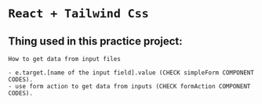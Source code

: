 # `React + Tailwind Css`

## Thing used in this practice project:

`How to get data from input files`

```
- e.target.[name of the input field].value (CHECK simpleForm COMPONENT CODES).
- use form action to get data from inputs (CHECK formAction COMPONENT CODES).

````
